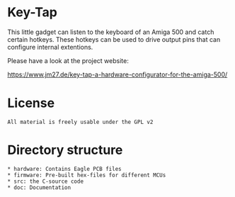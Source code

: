 # Key-Tap

This little gadget can listen to the keyboard of an Amiga 500 and catch
certain hotkeys. These hotkeys can be used to drive output pins that can 
configure internal extentions. 

Please have a look at the project website:

https://www.jm27.de/key-tap-a-hardware-configurator-for-the-amiga-500/

# License

	All material is freely usable under the GPL v2

# Directory structure

	* hardware: Contains Eagle PCB files
	* firmware: Pre-built hex-files for different MCUs
	* src: the C-source code
	* doc: Documentation
	
